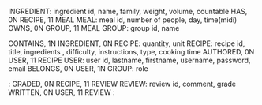 INGREDIENT: ingredient id, name, family, weight, volume, countable
HAS, 0N RECIPE, 11 MEAL
MEAL: meal id, number of people, day, time(midi)
OWNS, 0N GROUP, 11 MEAL
GROUP: group id, name

CONTAINS, 1N INGREDIENT, 0N RECIPE: quantity, unit
RECIPE: recipe id, title, ingredients , difficulty, instructions, type, cooking time
AUTHORED, 0N USER, 11 RECIPE
USER: user id, lastname, firstname, username, password, email
BELONGS, 0N USER, 1N GROUP: role

:
GRADED, 0N RECIPE, 11 REVIEW
REVIEW: review id, comment, grade
WRITTEN, 0N USER, 11 REVIEW
:

